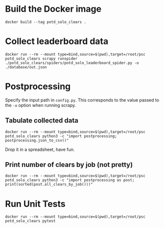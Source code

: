 # Build the Docker image
`docker build --tag potd_solo_clears .`

# Collect leaderboard data
`docker run --rm --mount type=bind,source=$(pwd),target=/root/psc potd_solo_clears scrapy runspider ./potd_solo_clears/spiders/potd_solo_leaderboard_spider.py -o ./database/out.json`

# Postprocessing
Specify the input path in `config.py`. This corresponds to the value passed to the `-o` option when running scrapy.
## Tabulate collected data
`docker run --rm --mount type=bind,source=$(pwd),target=/root/psc potd_solo_clears python3 -c "import postprocessing; postprocessing.json_to_csv()"`

Drop it in a spreadsheet, have fun.

## Print number of clears by job (not pretty)
`docker run --rm --mount type=bind,source=$(pwd),target=/root/psc potd_solo_clears python3 -c "import postprocessing as post; print(sorted(post.all_clears_by_job()))"`

# Run Unit Tests
`docker run --rm --mount type=bind,source=$(pwd),target=/root/psc potd_solo_clears pytest`
